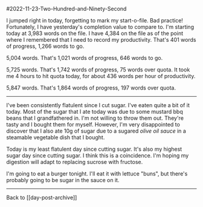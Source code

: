 #2022-11-23-Two-Hundred-and-Ninety-Second

I jumped right in today, forgetting to mark my start-o-file.  Bad practice!  Fortunately, I have yesterday's completion value to compare to.  I'm starting today at 3,983 words on the file.  I have 4,384 on the file as of the point where I remembered that I need to record my productivity.  That's 401 words of progress, 1,266 words to go.

5,004 words.  That's 1,021 words of progress, 646 words to go.

5,725 words.  That's 1,742 words of progress, 75 words over quota.  It took me 4 hours to hit quota today, for about 436 words per hour of productivity.

5,847 words.  That's 1,864 words of progress, 197 words over quota.

---
I've been consistently flatulent since I cut sugar.  I've eaten quite a bit of it today.  Most of the sugar that I ate today was due to some mustard bbq beans that I grandfathered in.  I'm not willing to throw them out.  They're tasty and I bought them for myself.  However, I'm very disappointed to discover that I also ate 10g of sugar due to a sugared *olive oil sauce* in a steamable vegetable dish that I bought.

Today is my least flatulent day since cutting sugar.  It's also my highest sugar day since cutting sugar.  I think this is a coincidence.  I'm hoping my digestion will adapt to replacing sucrose with fructose.

I'm going to eat a burger tonight.  I'll eat it with lettuce "buns", but there's probably going to be sugar in the sauce on it.

---
Back to [[day-post-archive]]